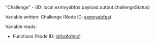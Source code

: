 "Challenge" - (ID: local.exmvyabfps.payload.output.challengeStatus)

Variable written:
Challenge (Node ID: [exmvyabfps](../nodes/exmvyabfps.md))

Variable reads:
* Functions (Node ID: [jdrbqfg1mz](../nodes/jdrbqfg1mz.md))
